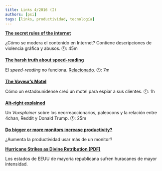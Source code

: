 ```yaml
---
title: Links 4/2016 (I)
authors: [psi]
tags: [links, productividad, tecnología]
---
```


[**The secret rules of the internet**](http://www.theverge.com/2016/4/13/11387934/internet-moderator-history-youtube-facebook-reddit-censorship-free-speech)

¿Cómo se modera el contenido en Internet?
Contiene descripciones de violencia gráfica y abusos. 🕐: 45m

[**The harsh truth about speed-reading**](http://kernelmag.dailydot.com/issue-sections/features-issue-sections/16352/speed-reading-does-not-work/)

El *speed-reading* no funciona.
[Relacionado](http://www.nytimes.com/2016/04/17/opinion/sunday/sorry-you-cant-speed-read.html).
🕐: 7m

[**The Voyeur’s Motel**](http://www.newyorker.com/magazine/2016/04/11/gay-talese-the-voyeurs-motel)

Cómo un estadounidense creó un motel para espiar a sus clientes. 🕐: 1h

[**Alt-right explained**](http://www.vox.com/2016/4/18/11434098/alt-right-explained)

Un *Voxsplainer* sobre los neorreaccionarios, paleocons y la relación entre
4chan, Reddit y Donald Trump. 🕐: 25m

[**Do bigger or more monitors increase productivity?**](http://skeptics.stackexchange.com/questions/1700)

¿Aumenta la productividad usar más de un monitor?

[**Hurricane Strikes as Divine Retribution [PDF]**](http://scholar.buffalostate.edu/warrenrj/files/2016/03/SKEPTIC-21-1-Hurricane-Strikes.pdf)

Los estados de EEUU de mayoría republicana sufren huracanes de mayor intensidad.
